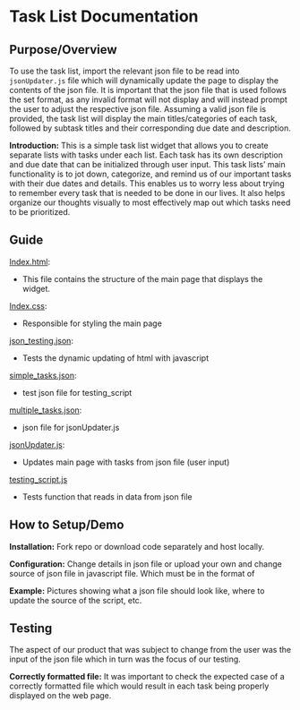 # Task List Documentation

## Purpose/Overview
To use the task list, import the relevant json file to be read into `jsonUpdater.js` file which will dynamically update the page to display the contents of the json file. It is important that the json file that is used follows the set format, as any invalid format will not display and will instead prompt the user to adjust the respective json file. Assuming a valid json file is provided, the task list will display the main titles/categories of each task, followed by subtask titles and their corresponding due date and description.


**Introduction:**
This is a simple task list widget that allows you to create separate lists with tasks under each list.
Each task has its own description and due date that can be initialized through user input.
This task lists’ main functionality is to jot down, categorize, and remind us of our important tasks with their due dates and details.
This enables us to worry less about trying to remember every task that is needed to be done in our lives.
It also helps organize our thoughts visually to most effectively map out which tasks need to be prioritized.

## Guide

[Index.html](index.html):

- This file contains the structure of the main page that displays the widget.

[Index.css](index.css):

- Responsible for styling the main page

[json_testing.json](json_testing.json):

- Tests the dynamic updating of html with javascript

[simple_tasks.json](simple_tasks.json):

- test json file for testing_script

[multiple_tasks.json](multiple_tasks.json):

- json file for jsonUpdater.js

[jsonUpdater.js](jsonUpdater.js):

- Updates main page with tasks from json file (user input)

[testing_script.js](testing_script.js)

- Tests function that reads in data from json file

## How to Setup/Demo

**Installation:**
Fork repo or download code separately and host locally.

**Configuration:**
Change details in json file or upload your own and change source of json file in javascript file. Which must be in the format of

**Example:** Pictures showing what a json file should look like, where to update the source of the script, etc.

## Testing
The aspect of our product that was subject to change from the user was the input of the json file which in turn was the focus of our testing.

**Correctly formatted file:**  It was important to check the expected case of a correctly formatted file which would result in each task being properly displayed on the web page.

